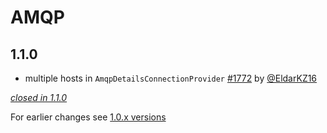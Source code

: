 # AMQP

## 1.1.0

- multiple hosts in `AmqpDetailsConnectionProvider` [#1772](https://github.com/akka/alpakka/issues/1772) by [@EldarKZ16](https://github.com/EldarKZ16)

[*closed in 1.1.0*](https://github.com/akka/alpakka/issues?q=is%3Aclosed+milestone%3A1.1.0+label%3Ap%3Aamqp)

For earlier changes see [1.0.x versions](../1.0.x/amqp.md)
